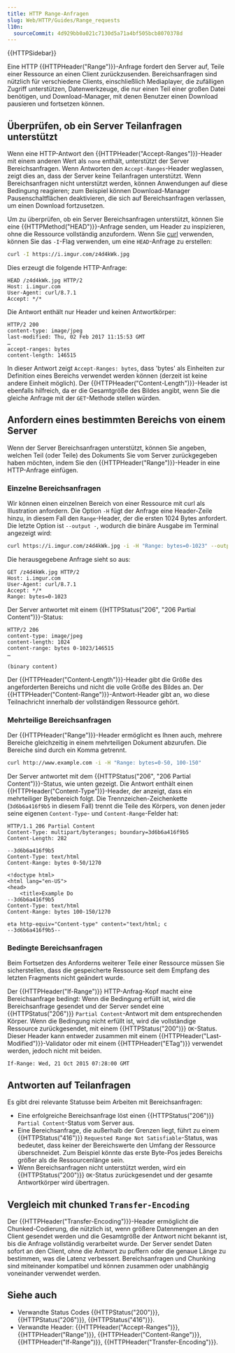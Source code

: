 ```yaml
---
title: HTTP Range-Anfragen
slug: Web/HTTP/Guides/Range_requests
l10n:
  sourceCommit: 4d929bb0a021c7130d5a71a4bf505bcb8070378d
---
```


{{HTTPSidebar}}

Eine HTTP {{HTTPHeader("Range")}}-Anfrage fordert den Server auf, Teile einer Ressource an einen Client zurückzusenden. Bereichsanfragen sind nützlich für verschiedene Clients, einschließlich Mediaplayer, die zufälligen Zugriff unterstützen, Datenwerkzeuge, die nur einen Teil einer großen Datei benötigen, und Download-Manager, mit denen Benutzer einen Download pausieren und fortsetzen können.

## Überprüfen, ob ein Server Teilanfragen unterstützt

Wenn eine HTTP-Antwort den {{HTTPHeader("Accept-Ranges")}}-Header mit einem anderen Wert als `none` enthält, unterstützt der Server Bereichsanfragen. Wenn Antworten den `Accept-Ranges`-Header weglassen, zeigt dies an, dass der Server keine Teilanfragen unterstützt. Wenn Bereichsanfragen nicht unterstützt werden, können Anwendungen auf diese Bedingung reagieren; zum Beispiel können Download-Manager Pausenschaltflächen deaktivieren, die sich auf Bereichsanfragen verlassen, um einen Download fortzusetzen.

Um zu überprüfen, ob ein Server Bereichsanfragen unterstützt, können Sie eine {{HTTPMethod("HEAD")}}-Anfrage senden, um Header zu inspizieren, ohne die Ressource vollständig anzufordern. Wenn Sie [curl](https://curl.se/) verwenden, können Sie das `-I`-Flag verwenden, um eine `HEAD`-Anfrage zu erstellen:

```bash
curl -I https://i.imgur.com/z4d4kWk.jpg
```

Dies erzeugt die folgende HTTP-Anfrage:

```http
HEAD /z4d4kWk.jpg HTTP/2
Host: i.imgur.com
User-Agent: curl/8.7.1
Accept: */*
```

Die Antwort enthält nur Header und keinen Antwortkörper:

```http
HTTP/2 200
content-type: image/jpeg
last-modified: Thu, 02 Feb 2017 11:15:53 GMT
…
accept-ranges: bytes
content-length: 146515
```

In dieser Antwort zeigt `Accept-Ranges: bytes`, dass 'bytes' als Einheiten zur Definition eines Bereichs verwendet werden können (derzeit ist keine andere Einheit möglich). Der {{HTTPHeader("Content-Length")}}-Header ist ebenfalls hilfreich, da er die Gesamtgröße des Bildes angibt, wenn Sie die gleiche Anfrage mit der `GET`-Methode stellen würden.

## Anfordern eines bestimmten Bereichs von einem Server

Wenn der Server Bereichsanfragen unterstützt, können Sie angeben, welchen Teil (oder Teile) des Dokuments Sie vom Server zurückgegeben haben möchten, indem Sie den {{HTTPHeader("Range")}}-Header in eine HTTP-Anfrage einfügen.

### Einzelne Bereichsanfragen

Wir können einen einzelnen Bereich von einer Ressource mit curl als Illustration anfordern. Die Option `-H` fügt der Anfrage eine Header-Zeile hinzu, in diesem Fall den `Range`-Header, der die ersten 1024 Bytes anfordert. Die letzte Option ist `--output -`, wodurch die binäre Ausgabe im Terminal angezeigt wird:

```bash
curl https://i.imgur.com/z4d4kWk.jpg -i -H "Range: bytes=0-1023" --output -
```

Die herausgegebene Anfrage sieht so aus:

```http
GET /z4d4kWk.jpg HTTP/2
Host: i.imgur.com
User-Agent: curl/8.7.1
Accept: */*
Range: bytes=0-1023
```

Der Server antwortet mit einem {{HTTPStatus("206", "206 Partial Content")}}-Status:

```http
HTTP/2 206
content-type: image/jpeg
content-length: 1024
content-range: bytes 0-1023/146515
…

(binary content)
```

Der {{HTTPHeader("Content-Length")}}-Header gibt die Größe des angeforderten Bereichs und nicht die volle Größe des Bildes an. Der {{HTTPHeader("Content-Range")}}-Antwort-Header gibt an, wo diese Teilnachricht innerhalb der vollständigen Ressource gehört.

### Mehrteilige Bereichsanfragen

Der {{HTTPHeader("Range")}}-Header ermöglicht es Ihnen auch, mehrere Bereiche gleichzeitig in einem mehrteiligen Dokument abzurufen. Die Bereiche sind durch ein Komma getrennt.

```bash
curl http://www.example.com -i -H "Range: bytes=0-50, 100-150"
```

Der Server antwortet mit dem {{HTTPStatus("206", "206 Partial Content")}}-Status, wie unten gezeigt. Die Antwort enthält einen {{HTTPHeader("Content-Type")}}-Header, der anzeigt, dass ein mehrteiliger Bytebereich folgt. Die Trennzeichen-Zeichenkette (`3d6b6a416f9b5` in diesem Fall) trennt die Teile des Körpers, von denen jeder seine eigenen `Content-Type`- und `Content-Range`-Felder hat:

```http
HTTP/1.1 206 Partial Content
Content-Type: multipart/byteranges; boundary=3d6b6a416f9b5
Content-Length: 282

--3d6b6a416f9b5
Content-Type: text/html
Content-Range: bytes 0-50/1270

<!doctype html>
<html lang="en-US">
<head>
    <title>Example Do
--3d6b6a416f9b5
Content-Type: text/html
Content-Range: bytes 100-150/1270

eta http-equiv="Content-type" content="text/html; c
--3d6b6a416f9b5--
```

### Bedingte Bereichsanfragen

Beim Fortsetzen des Anforderns weiterer Teile einer Ressource müssen Sie sicherstellen, dass die gespeicherte Ressource seit dem Empfang des letzten Fragments nicht geändert wurde.

Der {{HTTPHeader("If-Range")}} HTTP-Anfrag-Kopf macht eine Bereichsanfrage bedingt: Wenn die Bedingung erfüllt ist, wird die Bereichsanfrage gesendet und der Server sendet eine {{HTTPStatus("206")}} `Partial Content`-Antwort mit dem entsprechenden Körper. Wenn die Bedingung nicht erfüllt ist, wird die vollständige Ressource zurückgesendet, mit einem {{HTTPStatus("200")}} `OK`-Status. Dieser Header kann entweder zusammen mit einem {{HTTPHeader("Last-Modified")}}-Validator oder mit einem {{HTTPHeader("ETag")}} verwendet werden, jedoch nicht mit beiden.

```http
If-Range: Wed, 21 Oct 2015 07:28:00 GMT
```

## Antworten auf Teilanfragen

Es gibt drei relevante Statusse beim Arbeiten mit Bereichsanfragen:

- Eine erfolgreiche Bereichsanfrage löst einen {{HTTPStatus("206")}} `Partial Content`-Status vom Server aus.
- Eine Bereichsanfrage, die außerhalb der Grenzen liegt, führt zu einem {{HTTPStatus("416")}} `Requested Range Not Satisfiable`-Status, was bedeutet, dass keiner der Bereichswerte den Umfang der Ressource überschneidet. Zum Beispiel könnte das erste Byte-Pos jedes Bereichs größer als die Ressourcenlänge sein.
- Wenn Bereichsanfragen nicht unterstützt werden, wird ein {{HTTPStatus("200")}} `OK`-Status zurückgesendet und der gesamte Antwortkörper wird übertragen.

## Vergleich mit chunked `Transfer-Encoding`

Der {{HTTPHeader("Transfer-Encoding")}}-Header ermöglicht die Chunked-Codierung, die nützlich ist, wenn größere Datenmengen an den Client gesendet werden und die Gesamtgröße der Antwort nicht bekannt ist, bis die Anfrage vollständig verarbeitet wurde. Der Server sendet Daten sofort an den Client, ohne die Antwort zu puffern oder die genaue Länge zu bestimmen, was die Latenz verbessert. Bereichsanfragen und Chunking sind miteinander kompatibel und können zusammen oder unabhängig voneinander verwendet werden.

## Siehe auch

- Verwandte Status Codes {{HTTPStatus("200")}}, {{HTTPStatus("206")}}, {{HTTPStatus("416")}}.
- Verwandte Header: {{HTTPHeader("Accept-Ranges")}}, {{HTTPHeader("Range")}}, {{HTTPHeader("Content-Range")}}, {{HTTPHeader("If-Range")}}, {{HTTPHeader("Transfer-Encoding")}}.
